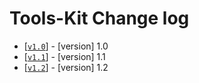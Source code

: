 # Tools-Kit Change log
* [[`v1.0`](https://github.com/BlackB1RD-Development/tools-kit/tree/v1.0)] - [version] 1.0
* [[`v1.1`](https://github.com/BlackB1RD-Development/tools-kit/tree/v1.1)] - [version] 1.1
* [[`v1.2`](https://github.com/BlackB1RD-Development/tools-kit/tree/v1.2)] - [version] 1.2
